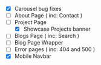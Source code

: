 - [x] Carousel bug fixes
- [ ] About Page ( inc: Contact )
- [ ] Project Page
  - [x] Showcase Projects banner
- [ ] Blogs Page ( inc: Search )
- [ ] Blog Page Wrapper
- [ ] Error pages ( inc: 404 and 500 )
- [x] Mobile Navbar
